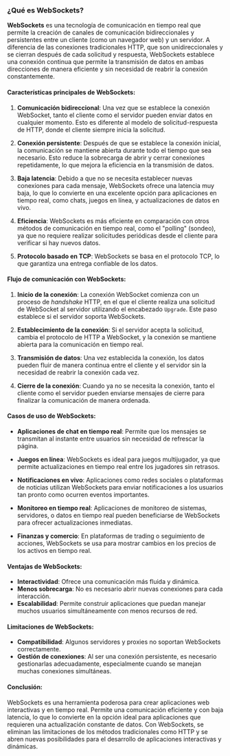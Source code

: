 ### **¿Qué es WebSockets?**

**WebSockets** es una tecnología de comunicación en tiempo real que permite la creación de canales de comunicación bidireccionales y persistentes entre un cliente (como un navegador web) y un servidor. A diferencia de las conexiones tradicionales HTTP, que son unidireccionales y se cierran después de cada solicitud y respuesta, WebSockets establece una conexión continua que permite la transmisión de datos en ambas direcciones de manera eficiente y sin necesidad de reabrir la conexión constantemente.

#### **Características principales de WebSockets**:

1. **Comunicación bidireccional**: 
   Una vez que se establece la conexión WebSocket, tanto el cliente como el servidor pueden enviar datos en cualquier momento. Esto es diferente al modelo de solicitud-respuesta de HTTP, donde el cliente siempre inicia la solicitud.

2. **Conexión persistente**: 
   Después de que se establece la conexión inicial, la comunicación se mantiene abierta durante todo el tiempo que sea necesario. Esto reduce la sobrecarga de abrir y cerrar conexiones repetidamente, lo que mejora la eficiencia en la transmisión de datos.

3. **Baja latencia**: 
   Debido a que no se necesita establecer nuevas conexiones para cada mensaje, WebSockets ofrece una latencia muy baja, lo que lo convierte en una excelente opción para aplicaciones en tiempo real, como chats, juegos en línea, y actualizaciones de datos en vivo.

4. **Eficiencia**: 
   WebSockets es más eficiente en comparación con otros métodos de comunicación en tiempo real, como el "polling" (sondeo), ya que no requiere realizar solicitudes periódicas desde el cliente para verificar si hay nuevos datos.

5. **Protocolo basado en TCP**: 
   WebSockets se basa en el protocolo TCP, lo que garantiza una entrega confiable de los datos.

#### **Flujo de comunicación con WebSockets**:

1. **Inicio de la conexión**: 
   La conexión WebSocket comienza con un proceso de *handshake* HTTP, en el que el cliente realiza una solicitud de WebSocket al servidor utilizando el encabezado `Upgrade`. Este paso establece si el servidor soporta WebSockets.

2. **Establecimiento de la conexión**: 
   Si el servidor acepta la solicitud, cambia el protocolo de HTTP a WebSocket, y la conexión se mantiene abierta para la comunicación en tiempo real.

3. **Transmisión de datos**: 
   Una vez establecida la conexión, los datos pueden fluir de manera continua entre el cliente y el servidor sin la necesidad de reabrir la conexión cada vez.

4. **Cierre de la conexión**: 
   Cuando ya no se necesita la conexión, tanto el cliente como el servidor pueden enviarse mensajes de cierre para finalizar la comunicación de manera ordenada.

#### **Casos de uso de WebSockets**:

- **Aplicaciones de chat en tiempo real**: Permite que los mensajes se transmitan al instante entre usuarios sin necesidad de refrescar la página.
  
- **Juegos en línea**: WebSockets es ideal para juegos multijugador, ya que permite actualizaciones en tiempo real entre los jugadores sin retrasos.
  
- **Notificaciones en vivo**: Aplicaciones como redes sociales o plataformas de noticias utilizan WebSockets para enviar notificaciones a los usuarios tan pronto como ocurren eventos importantes.

- **Monitoreo en tiempo real**: Aplicaciones de monitoreo de sistemas, servidores, o datos en tiempo real pueden beneficiarse de WebSockets para ofrecer actualizaciones inmediatas.

- **Finanzas y comercio**: En plataformas de trading o seguimiento de acciones, WebSockets se usa para mostrar cambios en los precios de los activos en tiempo real.

#### **Ventajas de WebSockets**:
- **Interactividad**: Ofrece una comunicación más fluida y dinámica.
- **Menos sobrecarga**: No es necesario abrir nuevas conexiones para cada interacción.
- **Escalabilidad**: Permite construir aplicaciones que puedan manejar muchos usuarios simultáneamente con menos recursos de red.

#### **Limitaciones de WebSockets**:
- **Compatibilidad**: Algunos servidores y proxies no soportan WebSockets correctamente.
- **Gestión de conexiones**: Al ser una conexión persistente, es necesario gestionarlas adecuadamente, especialmente cuando se manejan muchas conexiones simultáneas.

#### **Conclusión**:
WebSockets es una herramienta poderosa para crear aplicaciones web interactivas y en tiempo real. Permite una comunicación eficiente y con baja latencia, lo que lo convierte en la opción ideal para aplicaciones que requieren una actualización constante de datos. Con WebSockets, se eliminan las limitaciones de los métodos tradicionales como HTTP y se abren nuevas posibilidades para el desarrollo de aplicaciones interactivas y dinámicas.